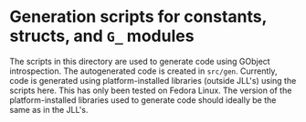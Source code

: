 # Generation scripts for constants, structs, and `G_` modules

The scripts in this directory are used to generate code using GObject introspection.
The autogenerated code is created in `src/gen`.
Currently, code is generated using platform-installed libraries (outside JLL's) using the scripts here. This has only been tested on Fedora Linux.
The version of the platform-installed libraries used to generate code should ideally be the same as in the JLL's.

